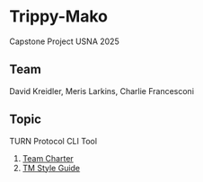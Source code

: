 # Trippy-Mako

Capstone Project USNA 2025

## Team

David Kreidler, Meris Larkins, Charlie Francesconi

## Topic

TURN Protocol CLI Tool

1. [Team Charter](https://github.com/DavidkodiCS/Trippy-Mako/blob/main/Charter.md)
2. [TM Style Guide](https://github.com/DavidkodiCS/Trippy-Mako/blob/main/Trippy-Mako-StyleGuide)
